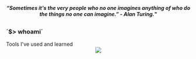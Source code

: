 ##
<!-- Whoah! You have just found an amazing easter egg -- congrats!  -->

  <!-- Quote -->
  <div>
    <h4 align="center"><em>“Sometimes it's the very people who no one imagines anything of who do the things no one can imagine.” - Alan Turing.</em>"
      <span align="center"></span>
    </h4>
  </div>

  ##
  <!-- About me, or who? -->
  <h3>´$> whoami´</h3>
  <div align="center>
    <p>Hey, I'm a self-taught developer who wrote his first line of code @ 14-years-old.</p>
    <ul>
      <li>bruh</li>
    </ul>
  </div>
  ##
  <!-- Skillset -->
  <h3 align="center">Tools I've used and learned</h3>
  <div align="center">
    <!-- https://skillicons.dev/ -->
    <img src="https://skillicons.dev/icons?i=linux,bash,aws,docker,cloudflare,py,rust,ts,js,nodejs,npm,neovim,git,jenkins,postman,tailwind,photoshop,postgres,discordjs,&perline=6" />
  </div>
  
  ##
  
</span>

